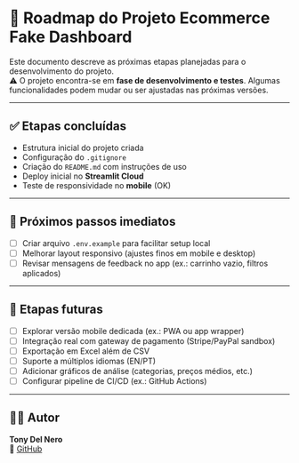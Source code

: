 # 🚀 Roadmap do Projeto Ecommerce Fake Dashboard

Este documento descreve as próximas etapas planejadas para o desenvolvimento do projeto.  
⚠️ O projeto encontra-se em **fase de desenvolvimento e testes**. Algumas funcionalidades podem mudar ou ser ajustadas nas próximas versões.

---

## ✅ Etapas concluídas
- Estrutura inicial do projeto criada  
- Configuração do `.gitignore`  
- Criação do `README.md` com instruções de uso  
- Deploy inicial no **Streamlit Cloud**  
- Teste de responsividade no **mobile** (OK)  

---

## 📌 Próximos passos imediatos
- [ ] Criar arquivo `.env.example` para facilitar setup local  
- [ ] Melhorar layout responsivo (ajustes finos em mobile e desktop)  
- [ ] Revisar mensagens de feedback no app (ex.: carrinho vazio, filtros aplicados)  

---

## 🎯 Etapas futuras
- [ ] Explorar versão mobile dedicada (ex.: PWA ou app wrapper)  
- [ ] Integração real com gateway de pagamento (Stripe/PayPal sandbox)  
- [ ] Exportação em Excel além de CSV  
- [ ] Suporte a múltiplos idiomas (EN/PT)  
- [ ] Adicionar gráficos de análise (categorias, preços médios, etc.)  
- [ ] Configurar pipeline de CI/CD (ex.: GitHub Actions)  

---

## 👨‍💻 Autor
**Tony Del Nero**  
🔗 [GitHub](https://github.com/delnerotoni)
